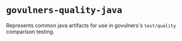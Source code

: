 # `govulners-quality-java`

Represents common java artifacts for use in govulners's `test/quality` comparison testing.


